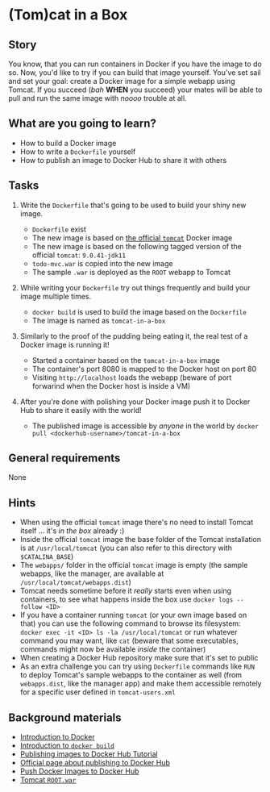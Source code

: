 # (Tom)cat in a Box

## Story

You know, that you can run containers in Docker if you have the image to do so. Now, you'd like to try if you can build that image yourself. You've set sail and set your goal: create a Docker image for a simple webapp using Tomcat. If you succeed (_bah_ **WHEN** you succeed) your mates will be able to pull and run the same image with _noooo_ trouble at all.

## What are you going to learn?

- How to build a Docker image
- How to write a `Dockerfile` yourself
- How to publish an image to Docker Hub to share it with others

## Tasks

1. Write the `Dockerfile` that's going to be used to build your shiny new image.
    - `Dockerfile` exist
    - The new image is based on [the official `tomcat`](https://hub.docker.com/_/tomcat) Docker image
    - The new image is based on the following tagged version of the official `tomcat`: `9.0.41-jdk11`
    - `todo-mvc.war` is copied into the new image
    - The sample `.war` is deployed as the `ROOT` webapp to Tomcat

2. While writing your `Dockerfile` try out things frequently and build your image multiple times.
    - `docker build` is used to build the image based on the `Dockerfile`
    - The image is named as `tomcat-in-a-box`

3. Similarly to the proof of the pudding being eating it, the real test of a Docker image is running it!
    - Started a container based on the `tomcat-in-a-box` image
    - The container's port 8080 is mapped to the Docker host on port 80
    - Visiting `http://localhost` loads the webapp (beware of port forwarind when the Docker host is inside a VM)

4. After you're done with polishing your Docker image push it to Docker Hub to share it easily with the world!
    - The published image is accessible by _anyone_ in the world by `docker pull <dockerhub-username>/tomcat-in-a-box`

## General requirements

None

## Hints

- When using the official `tomcat` image there's no need to install Tomcat itself ... it's _in the box_ already :)
- Inside the official `tomcat` image the base folder of the Tomcat installation is at `/usr/local/tomcat` (you can also refer to this directory with `$CATALINA_BASE`)
- The `webapps/` folder in the official `tomcat` image is empty (the sample webapps, like the manager, are available at `/usr/local/tomcat/webapps.dist`)
- Tomcat needs sometime before it _really_ starts even when using containers, to see what happens inside the box use `docker logs --follow <ID>`
- If you have a container running `tomcat` (or your own image based on that) you can use the following command to browse its filesystem: `docker exec -it <ID> ls -la /usr/local/tomcat` or run whatever command you may want, like `cat` (beware that some executables, commands might now be available _inside_ the container)
- When creating a Docker Hub repository make sure that it's set to public
- As an extra challenge you can try using `Dockerfile` commands like `RUN` to deploy Tomcat's sample webapps to the container as well (from `webapps.dist`, like the manager app) and make them accessible remotely for a specific user defined in `tomcat-users.xml`

## Background materials

- [Introduction to Docker](project/curriculum/materials/tutorials/introduction-to-docker.md)
- [Introduction to `docker build`](project/curriculum/materials/tutorials/introduction-to-docker-build.md)
- [Publishing images to Docker Hub Tutorial](https://ropenscilabs.github.io/r-docker-tutorial/04-Dockerhub.html)
- [Official page about publishing to Docker Hub](https://docs.docker.com/docker-hub/repos/)
- <i class="far fa-camera"></i> [Push Docker Images to Docker Hub](https://www.youtube.com/watch?v=fdQ7MmQNTa0)
- [Tomcat `ROOT.war`](https://www.baeldung.com/tomcat-root-application#deploying-the-app-as-rootwar)
